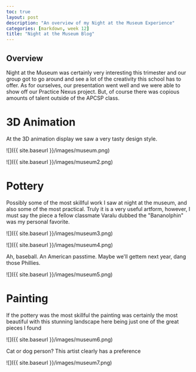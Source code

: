 ```yaml
---
toc: true
layout: post
description: "An overview of my Night at the Museum Experience"
categories: [markdown, week 12]
title: "Night at the Museum Blog"
---
```


## Overview

Night at the Museum was certainly very interesting this trimester and our group got to go around and see a lot of the creativity this school has to offer. As for ourselves, our presentation went well and we were able to show off our Practice Nexus project. But, of course there was copious amounts of talent outside of the APCSP class.

# 3D Animation

At the 3D animation display we saw a very tasty design style.

![]({{ site.baseurl }}/images/museum.png)

![]({{ site.baseurl }}/images/museum2.png)

# Pottery 

Possibly some of the most skillful work I saw at night at the museum, and also some of the most practical. Truly it is a very useful artform, however, I must say the piece a fellow classmate Varalu dubbed the "Bananolphin" was my personal favorite.

![]({{ site.baseurl }}/images/museum3.png)

![]({{ site.baseurl }}/images/museum4.png)

Ah, baseball. An American passtime. Maybe we'll gettem next year, dang those Phillies.

![]({{ site.baseurl }}/images/museum5.png)

# Painting

If the pottery was the most skillful the painting was certainly the most beautiful with this stunning landscape here being just one of the great pieces I found

![]({{ site.baseurl }}/images/museum6.png)

Cat or dog person? This artist clearly has a preference

![]({{ site.baseurl }}/images/museum7.png)




